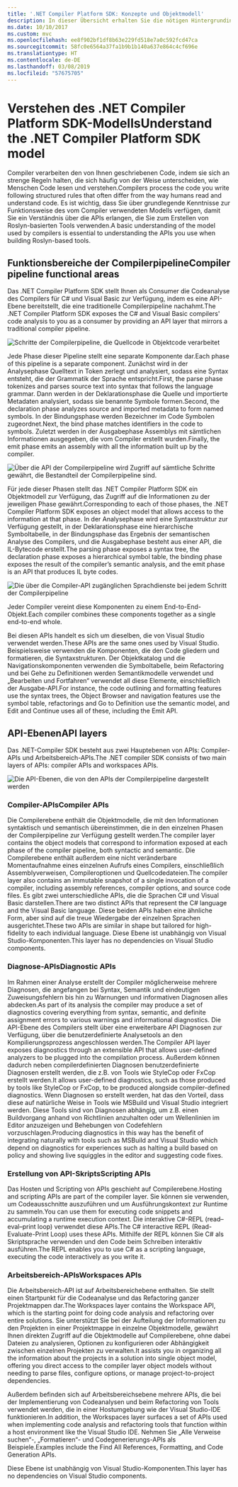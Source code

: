 ```yaml
---
title: '.NET Compiler Platform SDK: Konzepte und Objektmodell'
description: In dieser Übersicht erhalten Sie die nötigen Hintergrundinformationen, damit Sie effektiv mit dem .NET Compiler SDK arbeiten können. Erfahren Sie mehr über API-Ebenen, die wichtigsten beteiligten Typen und das gesamte Objektmodell.
ms.date: 10/10/2017
ms.custom: mvc
ms.openlocfilehash: ee8f902bf1df8b63e229fd518e7a0c592fcd47ca
ms.sourcegitcommit: 58fc0e6564a37fa1b9b1b140a637e864c4cf696e
ms.translationtype: HT
ms.contentlocale: de-DE
ms.lasthandoff: 03/08/2019
ms.locfileid: "57675705"
---
```

# <a name="understand-the-net-compiler-platform-sdk-model"></a><span data-ttu-id="d0e95-104">Verstehen des .NET Compiler Platform SDK-Modells</span><span class="sxs-lookup"><span data-stu-id="d0e95-104">Understand the .NET Compiler Platform SDK model</span></span>

<span data-ttu-id="d0e95-105">Compiler verarbeiten den von Ihnen geschriebenen Code, indem sie sich an strenge Regeln halten, die sich häufig von der Weise unterscheiden, wie Menschen Code lesen und verstehen.</span><span class="sxs-lookup"><span data-stu-id="d0e95-105">Compilers process the code you write following structured rules that often differ from the way humans read and understand code.</span></span> <span data-ttu-id="d0e95-106">Es ist wichtig, dass Sie über grundlegende Kenntnisse zur Funktionsweise des vom Compiler verwendeten Modells verfügen, damit Sie ein Verständnis über die APIs erlangen, die Sie zum Erstellen von Roslyn-basierten Tools verwenden.</span><span class="sxs-lookup"><span data-stu-id="d0e95-106">A basic understanding of the model used by compilers is essential to understanding the APIs you use when building Roslyn-based tools.</span></span> 

## <a name="compiler-pipeline-functional-areas"></a><span data-ttu-id="d0e95-107">Funktionsbereiche der Compilerpipeline</span><span class="sxs-lookup"><span data-stu-id="d0e95-107">Compiler pipeline functional areas</span></span>

<span data-ttu-id="d0e95-108">Das .NET Compiler Platform SDK stellt Ihnen als Consumer die Codeanalyse des Compilers für C# und Visual Basic zur Verfügung, indem es eine API-Ebene bereitstellt, die eine traditionelle Compilerpipeline nachahmt.</span><span class="sxs-lookup"><span data-stu-id="d0e95-108">The .NET Compiler Platform SDK exposes the C# and Visual Basic compilers' code analysis to you as a consumer by providing an API layer that mirrors a traditional compiler pipeline.</span></span>

![Schritte der Compilerpipeline, die Quellcode in Objektcode verarbeitet](media/compiler-api-model/compiler-pipeline.png)

<span data-ttu-id="d0e95-110">Jede Phase dieser Pipeline stellt eine separate Komponente dar.</span><span class="sxs-lookup"><span data-stu-id="d0e95-110">Each phase of this pipeline is a separate component.</span></span> <span data-ttu-id="d0e95-111">Zunächst wird in der Analysephase Quelltext in Token zerlegt und analysiert, sodass eine Syntax entsteht, die der Grammatik der Sprache entspricht.</span><span class="sxs-lookup"><span data-stu-id="d0e95-111">First, the parse phase tokenizes and parses source text into syntax that follows the language grammar.</span></span> <span data-ttu-id="d0e95-112">Dann werden in der Deklarationsphase die Quelle und importierte Metadaten analysiert, sodass sie benannte Symbole formen.</span><span class="sxs-lookup"><span data-stu-id="d0e95-112">Second, the declaration phase analyzes source and imported metadata to form named symbols.</span></span> <span data-ttu-id="d0e95-113">In der Bindungsphase werden Bezeichner im Code Symbolen zugeordnet.</span><span class="sxs-lookup"><span data-stu-id="d0e95-113">Next, the bind phase matches identifiers in the code to symbols.</span></span> <span data-ttu-id="d0e95-114">Zuletzt werden in der Ausgabephase Assemblys mit sämtlichen Informationen ausgegeben, die vom Compiler erstellt wurden.</span><span class="sxs-lookup"><span data-stu-id="d0e95-114">Finally, the emit phase emits an assembly with all the information built up by the compiler.</span></span>

![Über die API der Compilerpipeline wird Zugriff auf sämtliche Schritte gewährt, die Bestandteil der Compilerpipeline sind.](media/compiler-api-model/compiler-pipeline-api.png)

<span data-ttu-id="d0e95-116">Für jede dieser Phasen stellt das .NET Compiler Platform SDK ein Objektmodell zur Verfügung, das Zugriff auf die Informationen zu der jeweiligen Phase gewährt.</span><span class="sxs-lookup"><span data-stu-id="d0e95-116">Corresponding to each of those phases, the .NET Compiler Platform SDK exposes an object model that allows access to the information at that phase.</span></span> <span data-ttu-id="d0e95-117">In der Analysephase wird eine Syntaxstruktur zur Verfügung gestellt, in der Deklarationsphase eine hierarchische Symboltabelle, in der Bindungsphase das Ergebnis der semantischen Analyse des Compilers, und die Ausgabephase besteht aus einer API, die IL-Bytecode erstellt.</span><span class="sxs-lookup"><span data-stu-id="d0e95-117">The parsing phase exposes a syntax tree, the declaration phase exposes a hierarchical symbol table, the binding phase exposes the result of the compiler’s semantic analysis, and the emit phase is an API that produces IL byte codes.</span></span>

![Die über die Compiler-API zugänglichen Sprachdienste bei jedem Schritt der Compilerpipeline](media/compiler-api-model/compiler-pipeline-lang-svc.png)

<span data-ttu-id="d0e95-119">Jeder Compiler vereint diese Komponenten zu einem End-to-End-Objekt.</span><span class="sxs-lookup"><span data-stu-id="d0e95-119">Each compiler combines these components together as a single end-to-end whole.</span></span>

<span data-ttu-id="d0e95-120">Bei diesen APIs handelt es sich um dieselben, die von Visual Studio verwendet werden.</span><span class="sxs-lookup"><span data-stu-id="d0e95-120">These APIs are the same ones used by Visual Studio.</span></span> <span data-ttu-id="d0e95-121">Beispielsweise verwenden die Komponenten, die den Code gliedern und formatieren, die Syntaxstrukturen. Der Objektkatalog und die Navigationskomponenten verwenden die Symboltabelle, beim Refactoring und bei Gehe zu Definitionen werden Semantikmodelle verwendet und „Bearbeiten und Fortfahren“ verwendet all diese Elemente, einschließlich der Ausgabe-API.</span><span class="sxs-lookup"><span data-stu-id="d0e95-121">For instance, the code outlining and formatting features use the syntax trees, the Object Browser and navigation features use the symbol table, refactorings and Go to Definition use the semantic model, and Edit and Continue uses all of these, including the Emit API.</span></span> 

## <a name="api-layers"></a><span data-ttu-id="d0e95-122">API-Ebenen</span><span class="sxs-lookup"><span data-stu-id="d0e95-122">API layers</span></span>

<span data-ttu-id="d0e95-123">Das .NET-Compiler SDK besteht aus zwei Hauptebenen von APIs: Compiler-APIs und Arbeitsbereich-APIs.</span><span class="sxs-lookup"><span data-stu-id="d0e95-123">The .NET compiler SDK consists of two main layers of APIs: compiler APIs and workspaces APIs.</span></span>

![Die API-Ebenen, die von den APIs der Compilerpipeline dargestellt werden](media/compiler-api-model/api-layers.png)

### <a name="compiler-apis"></a><span data-ttu-id="d0e95-125">Compiler-APIs</span><span class="sxs-lookup"><span data-stu-id="d0e95-125">Compiler APIs</span></span>

<span data-ttu-id="d0e95-126">Die Compilerebene enthält die Objektmodelle, die mit den Informationen syntaktisch und semantisch übereinstimmen, die in den einzelnen Phasen der Compilerpipeline zur Verfügung gestellt werden.</span><span class="sxs-lookup"><span data-stu-id="d0e95-126">The compiler layer contains the object models that correspond to information exposed at each phase of the compiler pipeline, both syntactic and semantic.</span></span> <span data-ttu-id="d0e95-127">Die Compilerebene enthält außerdem eine nicht veränderbare Momentaufnahme eines einzelnen Aufrufs eines Compilers, einschließlich Assemblyverweisen, Compileroptionen und Quellcodedateien.</span><span class="sxs-lookup"><span data-stu-id="d0e95-127">The compiler layer also contains an immutable snapshot of a single invocation of a compiler, including assembly references, compiler options, and source code files.</span></span> <span data-ttu-id="d0e95-128">Es gibt zwei unterschiedliche APIs, die die Sprachen C# und Visual Basic darstellen.</span><span class="sxs-lookup"><span data-stu-id="d0e95-128">There are two distinct APIs that represent the C# language and the Visual Basic language.</span></span> <span data-ttu-id="d0e95-129">Diese beiden APIs haben eine ähnliche Form, aber sind auf die treue Wiedergabe der einzelnen Sprachen ausgerichtet.</span><span class="sxs-lookup"><span data-stu-id="d0e95-129">These two APIs are similar in shape but tailored for high-fidelity to each individual language.</span></span> <span data-ttu-id="d0e95-130">Diese Ebene ist unabhängig von Visual Studio-Komponenten.</span><span class="sxs-lookup"><span data-stu-id="d0e95-130">This layer has no dependencies on Visual Studio components.</span></span>

### <a name="diagnostic-apis"></a><span data-ttu-id="d0e95-131">Diagnose-APIs</span><span class="sxs-lookup"><span data-stu-id="d0e95-131">Diagnostic APIs</span></span>

<span data-ttu-id="d0e95-132">Im Rahmen einer Analyse erstellt der Compiler möglicherweise mehrere Diagnosen, die angefangen bei Syntax, Semantik und eindeutigen Zuweisungsfehlern bis hin zu Warnungen und informativen Diagnosen alles abdecken.</span><span class="sxs-lookup"><span data-stu-id="d0e95-132">As part of its analysis the compiler may produce a set of diagnostics covering everything from syntax, semantic, and definite assignment errors to various warnings and informational diagnostics.</span></span> <span data-ttu-id="d0e95-133">Die API-Ebene des Compilers stellt über eine erweiterbare API Diagnosen zur Verfügung, über die benutzerdefinierte Analysetools an den Kompilierungsprozess angeschlossen werden.</span><span class="sxs-lookup"><span data-stu-id="d0e95-133">The Compiler API layer exposes diagnostics through an extensible API that allows user-defined analyzers to be plugged into the compilation process.</span></span> <span data-ttu-id="d0e95-134">Außerdem können dadurch neben compilerdefinierten Diagnosen benutzerdefinierte Diagnosen erstellt werden, die z.B. von Tools wie StyleCop oder FxCop erstellt werden.</span><span class="sxs-lookup"><span data-stu-id="d0e95-134">It allows user-defined diagnostics, such as those produced by tools like StyleCop or FxCop, to be produced alongside compiler-defined diagnostics.</span></span> <span data-ttu-id="d0e95-135">Wenn Diagnosen so erstellt werden, hat das den Vorteil, dass diese auf natürliche Weise in Tools wie MSBuild und Visual Studio integriert werden. Diese Tools sind von Diagnosen abhängig, um z.B. einen Buildvorgang anhand von Richtlinien anzuhalten oder um Wellenlinien im Editor anzuzeigen und Behebungen von Codefehlern vorzuschlagen.</span><span class="sxs-lookup"><span data-stu-id="d0e95-135">Producing diagnostics in this way has the benefit of integrating naturally with tools such as MSBuild and Visual Studio which depend on diagnostics for experiences such as halting a build based on policy and showing live squiggles in the editor and suggesting code fixes.</span></span>

### <a name="scripting-apis"></a><span data-ttu-id="d0e95-136">Erstellung von API-Skripts</span><span class="sxs-lookup"><span data-stu-id="d0e95-136">Scripting APIs</span></span>

<span data-ttu-id="d0e95-137">Das Hosten und Scripting von APIs geschieht auf Compilerebene.</span><span class="sxs-lookup"><span data-stu-id="d0e95-137">Hosting and scripting APIs are part of the compiler layer.</span></span> <span data-ttu-id="d0e95-138">Sie können sie verwenden, um Codeausschnitte auszuführen und um Ausführungskontext zur Runtime zu sammeln.</span><span class="sxs-lookup"><span data-stu-id="d0e95-138">You can use them for executing code snippets and accumulating a runtime execution context.</span></span>
<span data-ttu-id="d0e95-139">Die interaktive C#-REPL (read–eval–print loop) verwendet diese APIs.</span><span class="sxs-lookup"><span data-stu-id="d0e95-139">The C# interactive REPL (Read-Evaluate-Print Loop) uses these APIs.</span></span> <span data-ttu-id="d0e95-140">Mithilfe der REPL können Sie C# als Skriptsprache verwenden und den Code beim Schreiben interaktiv ausführen.</span><span class="sxs-lookup"><span data-stu-id="d0e95-140">The REPL enables you to use C# as a scripting language, executing the code interactively as you write it.</span></span>

### <a name="workspaces-apis"></a><span data-ttu-id="d0e95-141">Arbeitsbereich-APIs</span><span class="sxs-lookup"><span data-stu-id="d0e95-141">Workspaces APIs</span></span>

<span data-ttu-id="d0e95-142">Die Arbeitsbereich-API ist auf Arbeitsbereichebene enthalten. Sie stellt einen Startpunkt für die Codeanalyse und das Refactoring ganzer Projektmappen dar.</span><span class="sxs-lookup"><span data-stu-id="d0e95-142">The Workspaces layer contains the Workspace API, which is the starting point for doing code analysis and refactoring over entire solutions.</span></span> <span data-ttu-id="d0e95-143">Sie unterstützt Sie bei der Aufteilung der Informationen zu den Projekten in einer Projektmappe in einzelne Objektmodelle, gewährt Ihnen direkten Zugriff auf die Objektmodelle auf Compilerebene, ohne dabei Dateien zu analysieren, Optionen zu konfigurieren oder Abhängigkeit zwischen einzelnen Projekten zu verwalten.</span><span class="sxs-lookup"><span data-stu-id="d0e95-143">It assists you in organizing all the information about the projects in a solution into single object model, offering you direct access to the compiler layer object models without needing to parse files, configure options, or manage project-to-project dependencies.</span></span>

<span data-ttu-id="d0e95-144">Außerdem befinden sich auf Arbeitsbereichsebene mehrere APIs, die bei der Implementierung von Codeanalysen und beim Refactoring von Tools verwendet werden, die in einer Hostumgebung wie der Visual Studio-IDE funktionieren.</span><span class="sxs-lookup"><span data-stu-id="d0e95-144">In addition, the Workspaces layer surfaces a set of APIs used when implementing code analysis and refactoring tools that function within a host environment like the Visual Studio IDE.</span></span> <span data-ttu-id="d0e95-145">Nehmen Sie „Alle Verweise suchen“-, „Formatieren“- und Codegenerierungs-APIs als Beispiele.</span><span class="sxs-lookup"><span data-stu-id="d0e95-145">Examples include the Find All References, Formatting, and Code Generation APIs.</span></span>

<span data-ttu-id="d0e95-146">Diese Ebene ist unabhängig von Visual Studio-Komponenten.</span><span class="sxs-lookup"><span data-stu-id="d0e95-146">This layer has no dependencies on Visual Studio components.</span></span>

